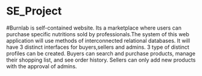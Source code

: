 # SE_Project
#Burnlab is self-contained website. Its a marketplace where users can purchase specific nutritions sold by professionals.The system of this web application will use methods of interconnected relational databases. It will have 3 distinct interfaces for buyers,sellers and admins. 3 type of distinct profiles can be created. Buyers can search and purchase products, manage their shopping list, and see order history. Sellers can only add new products with the approval of admins. 
